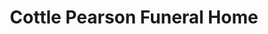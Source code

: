---
title: "Cottle Pearson Funeral Home"
url: /overton/cottle-pearson-funeral-home-south-commerce-street/
shop: Bestattungen
---